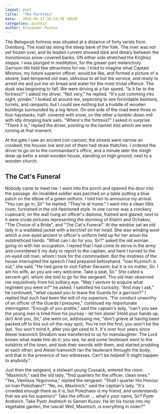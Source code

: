 ```yaml
---
layout: post
title:  "The Fortress"
date:   2016-05-17 16:24:38 +0530
categories: pushkin
author: Alexander Puskin
---
```


<p id="gohug">
The Belogorsk fortress was situated at a distance of forty 
versts from Orenburg. The road lay along the steep bank of the 
Yaik. The river was not yet frozen over, and its leaden current
showed dark and dreary between the monotonous snow-covered
banks. ON either side stretched the Kirghisz steppe. I was plunged 
in meditation, for the greaer part melancholy. Garrison life
held few attractions for me. I tried to imagine what Captain
Mironov, my future superior officer, would be like, and formed
a picture of a severe, bad-tempered old man, oblivious to all but 
the service, and ready to arrest me and put me on bread and
water for the most trivial offence. The dusk was beginning to
fall. We were driving at a fair speed. "Is it far to the fortress?"
I asked my driver. "Not very," he replied. "It's just comming into
sight, yonder." I looked all around me, expecting to see formidable
bastions, turrets, and ramparts; but I could see nothing 
but a huddle of wooden buildings surrounded by a log fence.
On one side of the road were three or four haystacks, half-
covered with snow, on the other a tumble-down mill with idly
drooping bark sails. "Where's the fortress?" I asked in surprise.
"There it is," replied the driver, pointing to the hamlet into 
which we were turning at that moment.</p>


At the gate I saw an ancient iron cannon; the streets were narrow an crooked; the
houses low and ost of them had straw thatches. I ordered the 
driver to go on to the commandant's office, and a minute later
the sleigh drew up befor a small wooden house, standing on 
high ground, next to a wooden church.

## The Cat's Funeral

Nobody came to meet me. I went into the porch and opened
the door into the passage. An invalided soldier was perched on
a table putting a blue patch on the elbow of a green uniform. I
told him to announce my arrival. "You can go in, Sir" he 
replied. "They're at home." I went into a clean little room, 
furnished in the old-fashioned style. In one corner was a crockery
cupboard, on the wall hung an officer's diploma, framed and
glazed; next to it were crude pictures representing the storming
of Kistrin and Ochakov, "The Choice of a Bride", and "The
Cat's Funeral". At the window sat an old lady in a waddded
jacket with a kerchief on her head. She was winding wool which
a one-eyed ancient in officer's uniform held up for her aroun
his outstrethced hands. "What can I do for you, Sir?" asked
the old woman going on with her occupation. I repied that I 
had come to serve in the army and considered it my duty to
report to the captian, and here I turned to the on-eyed old man,
whom I took for the commnadant. But the mistress of the house
interrupted the speech I had prepared beforehand. "Ivan Kuzmich
is out," she said. "He had gone to visit Father Gerasim;
but it is no matter, Sir. I am his wife, an you are very welcome. 
Take a seat, Sir." She called a servant-girl, whom she 
told to go for the sergeant. The old man observed me inquisitively
from his solitary eye. "May I venture to enquire what 
regiment you were in?" he asked. I satisfied his curiosity. "And
may I ask," he continued, "what caused you to leave the Guards
for a garrison?" I replied that such had been the will of my 
superiors. "For conduct unworthy of an officer of the Guards
I presume," continued my importunate interrogator. "Enough
of you prattle," said the captain's lady, "can't you see the 
young man is tired from his journey - let him alone! (Hold
your hands up, do!) And you, Sir," she went on, addressing me,
"don't grieve at having been packed off to this out-of-the-way
spot, You're not the first, you won't be the last. You won't 
mind it, after you get used to it. It's over four years since Alexei
Ivanovich Shvabrin was transferred to us for manslaughter.
The Lord knows what made him do it; you see, he and some 
lieutenant went to the outskirts of the town, and took their
swords with them, and started prodding at each other; and
Alexei Ivanovich ran the lieutenant throught the body, and that
in the presence of two witnesses. Can't be helped! It might 
happen to anybody."

Just then the sergeant, a stalwart young Cossack, entered the 
room. "Maximich," said the old lady, "find quarters for the
officer, clean ones." "Yes, Vasilissa Yegorovna," replied the 
sergeant. "Shall I quarter His Honour on Ivan Polezhaev?"
"No, no, Maximich," said the captian's lady. "It's crowded
enough there as it is, but Polezhaev is my friend, and understands
that we are his superiors" Take the officer ... what's
your name, Sir? Pyotr Andreich. Take Pyotr Andreich to 
Semen Kuzov. He let his horse into my vegetable garden, the 
rascal! Well, Maximich, is everything in order?"
